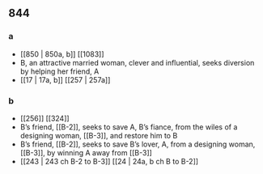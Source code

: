## 844
### a
- [[850 | 850a, b]] [[1083]] 
- B, an attractive married woman, clever and influential, seeks diversion by helping her friend, A
- [[17 | 17a, b]] [[257 | 257a]] 

### b
- [[256]] [[324]] 
- B’s friend, [[B-2]], seeks to save A, B’s fiance, from the wiles of a designing woman, [[B-3]], and restore him to B
- B’s friend, [[B-2]], seeks to save B’s lover, A, from a designing woman, [[B-3]], by winning A away from [[B-3]]
- [[243 | 243 ch B-2 to B-3]] [[24 | 24a, b ch B to B-2]] 

